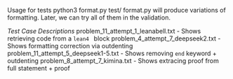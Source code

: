 Usage for tests python3 format.py test/<filename>
format.py will produce variations of formatting. Later, we can try all of them in the validation.

*Test Case Descriptions*
problem_11_attempt_1_leanabell.txt - Shows retrieving code from a ```lean4 ``` block
problem_4_attempt_7_deepseek2.txt - Shows formatting correction via outdenting
problem_11_attempt_5_deepseek1-5.txt - Shows removing `end` keyword + outdenting
problem_8_attempt_7_kimina.txt - Shows extracing proof from full statement + proof
